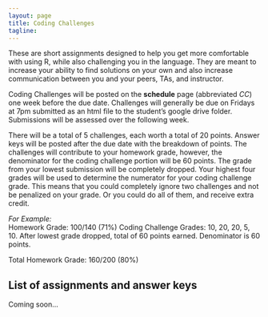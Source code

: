 ```yaml
---
layout: page
title: Coding Challenges
tagline:
---
```


These are short assignments designed to help you get more comfortable with using R, while also challenging you in the language. They are meant to increase your ability to find solutions on your own and also increase communication between you and your peers, TAs, and instructor.

Coding Challenges will be posted on the **schedule** page (abbreviated *CC*) one week before the due date. Challenges will generally be due on Fridays at 7pm submitted as an html file to the student’s google drive folder. Submissions will be assessed over the following week.

There will be a total of 5 challenges, each worth a total of 20 points. Answer keys will be posted after the due date with the breakdown of points. The challenges will contribute to your homework grade, however, the denominator for the coding challenge portion will be 60 points. The grade from your lowest submission will be completely dropped. Your highest four grades will be used to determine the numerator for your coding challenge grade. This means that you could completely ignore two challenges and not be penalized on your grade. Or you could do all of them, and receive extra credit. 

_For Example:_  
Homework Grade: 100/140 (71%)
Coding Challenge Grades: 10, 20, 20, 5, 10. After lowest grade dropped, total of 60 points earned. Denominator is 60 points.

Total Homework Grade: 160/200 (80%)

## List of assignments and answer keys

Coming soon...

<!-- - [BC 1](../assets/challenges/biweekly-challenge-1.pdf)
 - [BC1 Answer Key](../assets/challenges/biweekly-challenge-1-answers.pdf)
 - [BC 2](../assets/challenges/biweekly-challenge-2.pdf)
 - [BC 3](../assets/challenges/biweekly-challenge-3.pdf)
 - [BC 4](../assets/challenges/biweekly-challenge-4.pdf)
-->
